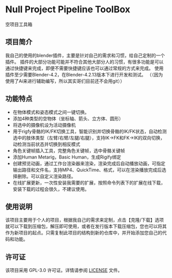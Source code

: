 # Null Project Pipeline ToolBox

空项目工具箱

## 项目简介

我自己的使用的blender插件，主要是针对自己的需求和习惯，给自己定制的一个插件。
插件的大部分功能可能并不符合其他大部分人的习惯，有很多功能是可以通过快捷键来完成，即便不需要快捷键应该也可以通过常规的方式来完成。
使用插件至少需要Blender-4.2，在Blender-4.2.13版本下进行开发和测试。
（（因为使用了Ai来进行辅助编写，所以其实哥们目前还不会用git））

## 功能特点

- 在物体模式和姿态模式之间一键切换。
- 添加4种类型的空物体（坐标轴、箭头、立方体、圆形）
- 将选中的摄像机设为活动摄像机
- 用于rigfy骨骼的IK/FK切换工具​，智能识别并切换骨骼的IK/FK状态，自动检测选中的肢体类型（左臂/右臂/左腿/右腿），支持IK→FK和FK→IK的双向切换，动检测当前状态并切换到相反模式
- 角色关键帧插入工具，完整角色关键帧，选中骨骼关键帧
- 添加Human Metarig，Basic Human，生成Rigify绑定
- 创建预览动画，通过工作台渲染器来渲染，渲染完成后自动播放动画，可指定输出路径和文件名，支持MP4、QuickTime、格式，可以在渲染播放完成后选择删除。可以自定义渲染路径。
- 在线扩展更新，一次性安装我需要的扩展，按照命令列表下的扩展在线下载，安装下载的过程会很久，不建议使用。

## 使用说明

该项目主要用于个人的项目，根据我自己的需求来定制，点击【克隆/下载】选项就可以下载到压缩包，解压即可使用，或者在发行版本下载压缩包，您也可以将其作为新项目的起点。只需复制此项目的结构到新的仓库中，并开始添加您自己的代码和功能。

## 许可证

该项目采用 GPL-3.0 许可证。详情请参阅 [LICENSE](LICENSE) 文件。